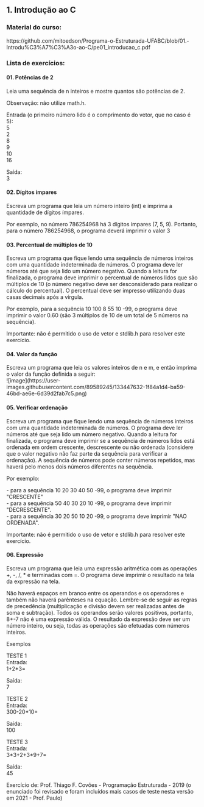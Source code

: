<h2>1. Introdução ao C</h2>

<h3>Material do curso:</h3>
https://github.com/mitoedson/Programa-o-Estruturada-UFABC/blob/01.-Introdu%C3%A7%C3%A3o-ao-C/pe01_introducao_c.pdf

<h3>Lista de exercícios: </h3>
<p>
<h4>01. Potências de 2</h4>
Leia uma sequência de n inteiros e mostre quantos são potências de 2.
<p>
Observação: não utilize math.h.
<p>
Entrada (o primeiro número lido é o comprimento do vetor, que no caso é 5):<br>
5<br>
2<br>
8<br>
9<br>
10<br>
16
<p>
Saída:<br>
3
<p>  
<h4>02. Dígitos ímpares</h4>
Escreva um programa que leia um número inteiro (int) e imprima a quantidade de dígitos ímpares.
<p>
Por exemplo, no número 786254968 há 3 dígitos ímpares (7, 5, 9). Portanto, para o número 786254968, o programa deverá imprimir o valor 3  
<p>  
<h4>03. Percentual de múltiplos de 10</h4>
Escreva um programa que fique lendo uma sequência de números inteiros com uma quantidade indeterminada de números. O programa deve ler números até que seja lido um número negativo. Quando a leitura for finalizada, o programa deve imprimir o percentual de números lidos que são múltiplos de 10 (o número negativo deve ser desconsiderado para realizar o cálculo do percentual). O percentual deve ser impresso utilizando duas casas decimais após a vírgula.
<p>
Por exemplo, para a sequência 10 100 8 55 10 -99, o programa deve imprimir o valor 0.60 (são 3 múltiplos de 10 de um total de 5 números na sequência).
<p>
Importante: não é permitido o uso de vetor e stdlib.h para resolver este exercício.  
<p>  
<h4>04. Valor da função</h4>
Escreva um programa que leia os valores inteiros de n e m, e então imprima o valor da função definida a seguir:  <br>
![image](https://user-images.githubusercontent.com/89589245/133447632-1f84a1d4-ba59-46bd-ae6e-6d39d2fab7c5.png)

<p>  
<h4>05. Verificar ordenação</h4>
Escreva um programa que fique lendo uma sequência de números inteiros com uma quantidade indeterminada de números. O programa deve ler números até que seja lido um número negativo. Quando a leitura for finalizada, o programa deve imprimir se a sequência de números lidos está ordenada em ordem crescente, descrescente ou não ordenada (considere que o valor negativo não faz parte da sequência para verificar a ordenação). A sequência de números pode conter números repetidos, mas haverá pelo menos dois números diferentes na sequência.
<p>
Por exemplo:
<p>
- para a sequência 10 20 30 40 50 -99, o programa deve imprimir "CRESCENTE"<br>
- para a sequência 50 40 30 20 10 -99, o programa deve imprimir "DECRESCENTE".<br>
- para a sequência 30 20 50 10 20 -99, o programa deve imprimir "NAO ORDENADA".
<p>
Importante: não é permitido o uso de vetor e stdlib.h para resolver este exercício.  
<p>  
<h4>06. Expressão</h4>
Escreva um programa que leia uma expressão aritmética com as operações +, -, /, * e terminadas com =. O programa deve imprimir o resultado na tela da expressão na tela.
<p>
Não haverá espaços em branco entre os operandos e os operadores e também não haverá parênteses na equação. Lembre-se de seguir as regras de precedência (multiplicação e divisão devem ser realizadas antes de soma e subtração). Todos os operandos serão valores positivos, portanto, 8+-7 não é uma expressão válida. O resultado da expressão deve ser um número inteiro, ou seja, todas as operações são efetuadas com números inteiros.
<p>
Exemplos
<p>
TESTE 1<br>
Entrada:<br>
1+2*3=
<p>
Saída:<br>
7
<p>
TESTE 2<br>
Entrada:<br>
300-20*10=
<p>
Saída:<br>
100
<p>
TESTE 3<br>
Entrada:<br>
3*3+2+3*9+7=
<p>
Saída:<br>
45
<p>
Exercício de: Prof. Thiago F. Covões - Programação Estruturada - 2019 (o enunciado foi revisado e foram incluídos mais casos de teste nesta versão em 2021 - Prof. Paulo)
